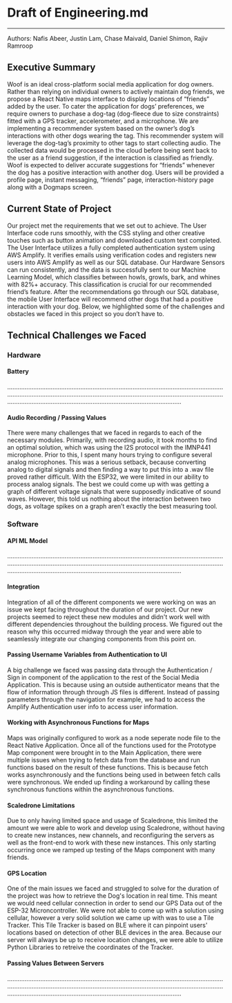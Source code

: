 # Draft of Engineering.md
****

Authors: Nafis Abeer, Justin Lam, Chase Maivald, Daniel Shimon, Rajiv Ramroop

## Executive Summary

Woof is an ideal cross-platform social media application for dog owners. Rather than relying on individual owners to actively maintain dog friends, we propose a React Native maps interface to display locations of “friends” added by the user. To cater the application for dogs’ preferences, we require owners to purchase a dog-tag (dog-fleece due to size constraints) fitted with a GPS tracker, accelerometer, and a microphone. We are implementing a recommender system based on the owner’s dog’s interactions with other dogs wearing the tag. This recommender system will leverage the dog-tag’s proximity to other tags to start collecting audio. The collected data would be processed in the cloud before being sent back to the user as a friend suggestion, if the interaction is classified as friendly. Woof is expected to deliver accurate suggestions for “friends” whenever the dog has a positive interaction with another dog. Users will be provided a profile page, instant messaging, “friends” page, interaction-history page along with a Dogmaps screen.

## Current State of Project

Our project met the requirements that we set out to achieve. The User Interface code runs smoothly, with the CSS styling and other creative touches such as button animation and downloaded custom text completed. The User Interface utilizes a fully completed authentication system using AWS Amplify. It verifies emails using verification codes and registers new users into AWS Amplify as well as our SQL database. Our Hardware Sensors can run consistently, and the data is successfully sent to our Machine Learning Model, which classifies between howls, growls, bark, and whines with 82%+ accuracy. This classification is crucial for our recommended friend’s feature. After the recommendations go through our SQL database, the mobile User Interface will recommend other dogs that had a positive interaction with your dog. Below, we highlighted some of the challenges and obstacles we faced in this project so you don’t have to.

## Technical Challenges we Faced
### Hardware
#### Battery

............................................................................................................................................................................................................................................................................................................................................................

#### Audio Recording / Passing Values

There were many challenges that we faced in regards to each of the necessary modules. Primarily, with recording audio, it took months to find an optimal solution, which was using the I2S protocol with the IMNP441 microphone. Prior to this, I spent many hours trying to configure several analog microphones. This was a serious setback, because converting analog to digital signals and then finding a way to put this into a .wav file proved rather difficult. With the ESP32, we were limited in our ability to process analog signals. The best we could come up with was getting a graph of different voltage signals that were supposedly indicative of sound waves. However, this told us nothing about the interaction between two dogs, as voltage spikes on a graph aren’t exactly the best measuring tool. 
### Software

#### API ML Model

............................................................................................................................................................................................................................................................................................................................................................

#### Integration
Integration of all of the different components we were working on was an issue we kept facing throughout the duration of our project. Our new projects seemed to reject these new modules and didn't work well with different dependencies throughout the building process. We figured out the reason why this occurred midway through the year and were able to seamlessly integrate our changing components from this point on.

#### Passing Username Variables from Authentication to UI

A big challenge we faced was passing data through the Authentication / Sign in component of the application to the rest of the Social Media Application. This is because using an outside authenticator means that the flow of information through through JS files is different. Instead of passing parameters through the navigation for example, we had to access the Amplify Authentication user info to access user information. 

#### Working with Asynchronous Functions for Maps
Maps was originally configured to work as a node seperate node file to the React Native Application. Once all of the functions used for the Prototype Map component were brought in to the Main Application, there were multiple issues when trying to fetch data from the database and run functions based on the result of these functions. This is because fetch works asynchronously and the functions being used in between fetch calls were synchronous. We ended up finding a workaround by calling these synchronous functions within the asynchronous functions. 

#### Scaledrone Limitations
Due to only having limited space and usage of Scaledrone, this limited the amount we were able to work and develop using Scaledrone, without having to create new instances, new channels, and reconfiguring the servers as well as the front-end to work with these new instances. This only starting occurring once we ramped up testing of the Maps component with many friends.

#### GPS Location
One of the main issues we faced and struggled to solve for the duration of the project was how to retrieve the Dog's location in real time. This meant we would need cellular connection in order to send our GPS Data out of the ESP-32 Microncontroller. We were not able to come up with a solution using cellular, however a very solid solution we came up with was to use a Tile Tracker. This Tile Tracker is based on BLE where it can pinpoint users' locations based on detection of other BLE devices in the area. Because our server will always be up to receive location changes, we were able to utilize Python Libraries to retreive the coordinates of the Tracker.

#### Passing Values Between Servers

............................................................................................................................................................................................................................................................................................................................................................

